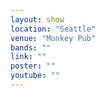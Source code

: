 ```yaml
---
layout: show
location: "Seattle"
venue: "Monkey Pub"
bands: ""
link: ""
poster: ""
youtube: ""
---
```



